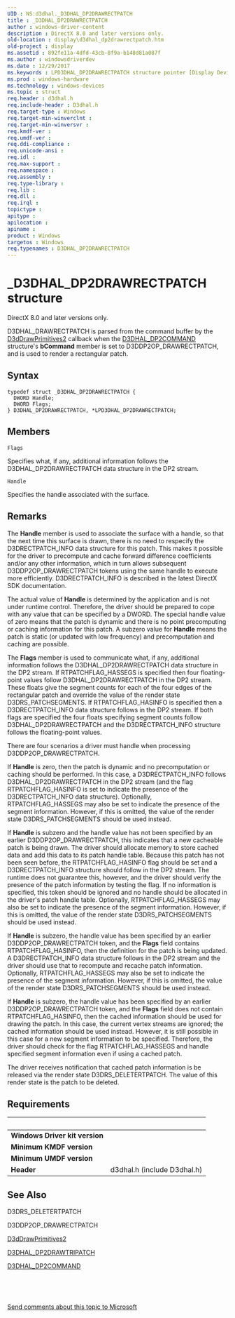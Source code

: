 ```yaml
---
UID : NS:d3dhal._D3DHAL_DP2DRAWRECTPATCH
title : _D3DHAL_DP2DRAWRECTPATCH
author : windows-driver-content
description : DirectX 8.0 and later versions only.
old-location : display\d3dhal_dp2drawrectpatch.htm
old-project : display
ms.assetid : 892fe11a-4dfd-43cb-8f9a-b148d81a087f
ms.author : windowsdriverdev
ms.date : 12/29/2017
ms.keywords : LPD3DHAL_DP2DRAWRECTPATCH structure pointer [Display Devices], *LPD3DHAL_DP2DRAWRECTPATCH, LPD3DHAL_DP2DRAWRECTPATCH, _D3DHAL_DP2DRAWRECTPATCH, d3dhal/LPD3DHAL_DP2DRAWRECTPATCH, d3dhal/D3DHAL_DP2DRAWRECTPATCH, d3dstrct_beda6033-07b1-4985-8eac-6bb49bcce07e.xml, display.d3dhal_dp2drawrectpatch, D3DHAL_DP2DRAWRECTPATCH, D3DHAL_DP2DRAWRECTPATCH structure [Display Devices]
ms.prod : windows-hardware
ms.technology : windows-devices
ms.topic : struct
req.header : d3dhal.h
req.include-header : D3dhal.h
req.target-type : Windows
req.target-min-winverclnt : 
req.target-min-winversvr : 
req.kmdf-ver : 
req.umdf-ver : 
req.ddi-compliance : 
req.unicode-ansi : 
req.idl : 
req.max-support : 
req.namespace : 
req.assembly : 
req.type-library : 
req.lib : 
req.dll : 
req.irql : 
topictype : 
apitype : 
apilocation : 
apiname : 
product : Windows
targetos : Windows
req.typenames : D3DHAL_DP2DRAWRECTPATCH
---
```


# _D3DHAL_DP2DRAWRECTPATCH structure
DirectX 8.0 and later versions only.
   

D3DHAL_DRAWRECTPATCH is parsed from the command buffer by the <a href="..\d3dhal\nc-d3dhal-lpd3dhal_drawprimitives2cb.md">D3dDrawPrimitives2</a> callback when the <a href="..\d3dhal\ns-d3dhal-_d3dhal_dp2command.md">D3DHAL_DP2COMMAND</a> structure's <b>bCommand</b> member is set to D3DDP2OP_DRAWRECTPATCH, and is used to render a rectangular patch.

## Syntax
````
typedef struct _D3DHAL_DP2DRAWRECTPATCH {
  DWORD Handle;
  DWORD Flags;
} D3DHAL_DP2DRAWRECTPATCH, *LPD3DHAL_DP2DRAWRECTPATCH;
````

## Members


`Flags`

Specifies what, if any, additional information follows the D3DHAL_DP2DRAWRECTPATCH data structure in the DP2 stream.

`Handle`

Specifies the handle associated with the surface.

## Remarks
The <b>Handle</b> member is used to associate the surface with a handle, so that the next time this surface is drawn, there is no need to respecify the D3DRECTPATCH_INFO data structure for this patch. This makes it possible for the driver to precompute and cache forward difference coefficients and/or any other information, which in turn allows subsequent D3DDP2OP_DRAWRECTPATCH tokens using the same handle to execute more efficiently. D3DRECTPATCH_INFO is described in the latest DirectX SDK documentation. 

The actual value of <b>Handle</b> is determined by the application and is not under runtime control. Therefore, the driver should be prepared to cope with any value that can be specified by a DWORD. The special handle value of zero means that the patch is dynamic and there is no point precomputing or caching information for this patch. A subzero value for <b>Handle</b> means the patch is static (or updated with low frequency) and precomputation and caching are possible.

The <b>Flags</b> member is used to communicate what, if any, additional information follows the D3DHAL_DP2DRAWRECTPATCH data structure in the DP2 stream. If RTPATCHFLAG_HASSEGS is specified then four floating-point values follow D3DHAL_DP2DRAWRECTPATCH in the DP2 stream. These floats give the segment counts for each of the four edges of the rectangular patch and override the value of the render state D3DRS_PATCHSEGMENTS. If RTPATCHFLAG_HASINFO is specified then a D3DRECTPATCH_INFO data structure follows in the DP2 stream. If both flags are specified the four floats specifying segment counts follow D3DHAL_DP2DRAWRECTPATCH and the D3DRECTPATCH_INFO structure follows the floating-point values.

There are four scenarios a driver must handle when processing D3DDP2OP_DRAWRECTPATCH.

If <b>Handle</b> is zero, then the patch is dynamic and no precomputation or caching should be performed. In this case, a D3DRECTPATCH_INFO follows D3DHAL_DP2DRAWRECTPATCH in the DP2 stream (and the flag RTPATCHFLAG_HASINFO is set to indicate the presence of the D3DRECTPATCH_INFO data structure). Optionally, RTPATCHFLAG_HASSEGS may also be set to indicate the presence of the segment information. However, if this is omitted, the value of the render state D3DRS_PATCHSEGMENTS should be used instead.

If <b>Handle</b> is subzero and the handle value has not been specified by an earlier D3DDP2OP_DRAWRECTPATCH, this indicates that a new cacheable patch is being drawn. The driver should allocate memory to store cached data and add this data to its patch handle table. Because this patch has not been seen before, the RTPATCHFLAG_HASINFO flag should be set and a D3DRECTPATCH_INFO structure should follow in the DP2 stream. The runtime does not guarantee this, however, and the driver should verify the presence of the patch information by testing the flag. If no information is specified, this token should be ignored and no handle should be allocated in the driver's patch handle table. Optionally, RTPATCHFLAG_HASSEGS may also be set to indicate the presence of the segment information. However, if this is omitted, the value of the render state D3DRS_PATCHSEGMENTS should be used instead. 

If <b>Handle</b> is subzero, the handle value has been specified by an earlier D3DDP2OP_DRAWRECTPATCH token, and the <b>Flags</b> field contains RTPATCHFLAG_HASINFO, then the definition for the patch is being updated. A D3DRECTPATCH_INFO data structure follows in the DP2 stream and the driver should use that to recompute and recache patch information. Optionally, RTPATCHFLAG_HASSEGS may also be set to indicate the presence of the segment information. However, if this is omitted, the value of the render state D3DRS_PATCHSEGMENTS should be used instead.

If <b>Handle</b> is subzero, the handle value has been specified by an earlier D3DDP2OP_DRAWRECTPATCH token, and the <b>Flags</b> field does not contain RTPATCHFLAG_HASINFO, then the cached information should be used for drawing the patch. In this case, the current vertex streams are ignored; the cached information should be used instead. However, it is still possible in this case for a new segment information to be specified. Therefore, the driver should check for the flag RTPATCHFLAG_HASSEGS and handle specified segment information even if using a cached patch.

The driver receives notification that cached patch information is be released via the render state D3DRS_DELETERTPATCH. The value of this render state is the patch to be deleted.

## Requirements
| &nbsp; | &nbsp; |
| ---- |:---- |
| **Windows Driver kit version** |  |
| **Minimum KMDF version** |  |
| **Minimum UMDF version** |  |
| **Header** | d3dhal.h (include D3dhal.h) |

## See Also

D3DRS_DELETERTPATCH

D3DDP2OP_DRAWRECTPATCH

<a href="..\d3dhal\nc-d3dhal-lpd3dhal_drawprimitives2cb.md">D3dDrawPrimitives2</a>

<a href="..\d3dhal\ns-d3dhal-_d3dhal_dp2drawtripatch.md">D3DHAL_DP2DRAWTRIPATCH</a>

<a href="..\d3dhal\ns-d3dhal-_d3dhal_dp2command.md">D3DHAL_DP2COMMAND</a>

 

 

<a href="mailto:wsddocfb@microsoft.com?subject=Documentation%20feedback [display\display]:%20D3DHAL_DP2DRAWRECTPATCH structure%20 RELEASE:%20(12/29/2017)&amp;body=%0A%0APRIVACY STATEMENT%0A%0AWe use your feedback to improve the documentation. We don't use your email address for any other purpose, and we'll remove your email address from our system after the issue that you're reporting is fixed. While we're working to fix this issue, we might send you an email message to ask for more info. Later, we might also send you an email message to let you know that we've addressed your feedback.%0A%0AFor more info about Microsoft's privacy policy, see http://privacy.microsoft.com/en-us/default.aspx." title="Send comments about this topic to Microsoft">Send comments about this topic to Microsoft</a>